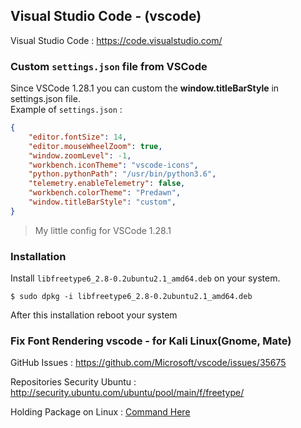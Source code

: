## Visual Studio Code - (vscode)

Visual Studio Code : https://code.visualstudio.com/

### Custom `settings.json` file from VSCode

Since VSCode 1.28.1 you can custom the **window.titleBarStyle** in settings.json file. <br>
Example of `settings.json` :
```json
{
    "editor.fontSize": 14,
    "editor.mouseWheelZoom": true,
    "window.zoomLevel": -1,
    "workbench.iconTheme": "vscode-icons",
    "python.pythonPath": "/usr/bin/python3.6",
    "telemetry.enableTelemetry": false,
    "workbench.colorTheme": "Predawn",
    "window.titleBarStyle": "custom",
}
```
> My little config for VSCode 1.28.1

### Installation

Install `libfreetype6_2.8-0.2ubuntu2.1_amd64.deb` on your system.
```shell
$ sudo dpkg -i libfreetype6_2.8-0.2ubuntu2.1_amd64.deb
```
After this installation reboot your system

### Fix Font Rendering vscode - for Kali Linux(Gnome, Mate)

GitHub Issues : https://github.com/Microsoft/vscode/issues/35675

Repositories Security Ubuntu : http://security.ubuntu.com/ubuntu/pool/main/f/freetype/

Holding Package on Linux : [Command Here](https://github.com/PhineasPhreak/dotfiles#holding-packages-with-dpkg-apt)
